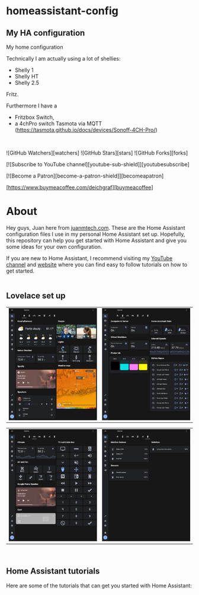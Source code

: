 # homeassistant-config
## My HA configuration
My home configuration 

Technically I am actually using a lot of shellies:
- Shelly 1
- Shelly HT
- Shelly 2.5

Fritz.

Furthermore I have a 
- Fritzbox Switch, 
- a 4chPro switch Tasmota via MQTT (https://tasmota.github.io/docs/devices/Sonoff-4CH-Pro/)

<br />

![GitHub Watchers][watchers]
![GitHub Stars][stars]
![GitHub Forks][forks]
<br />

[![Subscribe to YouTube channel][youtube-sub-shield]][youtubesubscribe]

[![Become a Patron][become-a-patron-shield]][becomeapatron]

[https://www.buymeacoffee.com/deichgraf][buymeacoffee]
<br />

# About

Hey guys, Juan here from [juanmtech.com](https://www.juanmtech.com). These are the Home Assistant configuration files I use in my personal Home Assistant set up. Hopefully, this repository can help you get started with Home Assistant and give you some ideas for your own configuration.

If you are new to Home Assistant, I recommend visiting my [YouTube channel](https://www.youtube.com/JuanMTech) and [website](https://www.juanmtech.com) where you can find easy to follow tutorials on how to get started.<br />
<br />

## Lovelace set up

<TABLE>
<TR>
    <TD>
    <img src="https://raw.githubusercontent.com/JuanMTech/Home_Assistant_files/master/images/Home_Assistant_Images/HA_UI_1.png"<br/>
    </TD>
    <TD>
    <img src="https://raw.githubusercontent.com/JuanMTech/Home_Assistant_files/master/images/Home_Assistant_Images/HA_UI_2.png"<br/>
    </TD>
</TR>
</TABLE>

<TABLE>
<TR>
    <TD>
    <img src="https://raw.githubusercontent.com/JuanMTech/Home_Assistant_files/master/images/Home_Assistant_Images/HA_UI_3.png"<br/>
    </TD>
    <TD>
    <img src="https://raw.githubusercontent.com/JuanMTech/Home_Assistant_files/master/images/Home_Assistant_Images/HA_UI_4.png"<br/>
    </TD>
</TR>
</TABLE>
<br />

## Home Assistant tutorials

Here are some of the tutorials that can get you started with Home Assistant:<br />
<br />

